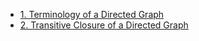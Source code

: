 - [1. Terminology of a Directed Graph](1__Terminology_of_a_Directed_Graph/readme.md) 
- [2. Transitive Closure of a Directed Graph](2__Transitive_Closure_of_a_Directed_Graph/readme.md) 
